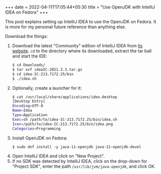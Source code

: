 +++ 
date = 2022-04-11T17:05:44+05:30
title = "Use OpenJDK with IntelliJ IDEA on Fedora"
+++

This post explains setting up IntelliJ IDEA to use the OpenJDK on Fedora. It is more for my personal future reference than anything else.

Download the things:

1. Download the latest "Community" edition of IntelliJ IDEA from [its website](https://www.jetbrains.com/idea/download/#section=linux). `cd` to the directory where its downloaded, extract the tar ball and start the IDE:
    ```sh
    $ cd Downloads/
    $ tar xvf ideaIC-2021.3.3.tar.gz
    $ cd idea-IC-213.7172.25/bin
    $ ./idea.sh
    ```
2. Optionally, create a launcher for it:
    ```sh
    $ cat /usr/local/share/applications/idea.desktop 
    [Desktop Entry]
    Encoding=UTF-8
    Name=Idea
    Type=Application
    Exec=sh /path/to/idea-IC-213.7172.25/bin/idea.sh
    Icon=/path/to/idea-IC-213.7172.25/bin/idea.png
    Categories=Programming
    ```
3. Install OpenJDK on Fedora:
    ```
    $ sudo dnf install -y java-11-openjdk java-11-openjdk-devel
    ```
4. Open IntelliJ IDEA and click on "New Project".
5. If no SDK was detected by IntelliJ IDEA, click on the drop-down for "Project SDK", enter the path `/usr/lib/jvm/java-openjdk`, and click OK.
